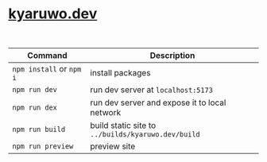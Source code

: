 # [kyaruwo.dev](https://kyaruwo.dev/)

<br />

| Command                  | Description                                        |
| ------------------------ | -------------------------------------------------- |
| `npm install` or `npm i` | install packages                                   |
| `npm run dev`            | run dev server at `localhost:5173`                 |
| `npm run dex`            | run dev server and expose it to local network      |
| `npm run build`          | build static site to `../builds/kyaruwo.dev/build` |
| `npm run preview`        | preview site                                       |

<br />

